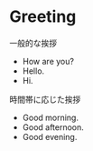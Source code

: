 # Greeting

一般的な挨拶

- How are you?
- Hello.
- Hi.

時間帯に応じた挨拶

- Good morning.
- Good afternoon.
- Good evening.

